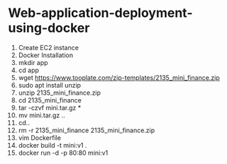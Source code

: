 # Web-application-deployment-using-docker
1.  Create EC2 instance
2.  Docker Installation
3.  mkdir app
5.  cd app
6.  wget https://www.tooplate.com/zip-templates/2135_mini_finance.zip
7.  sudo apt install unzip
8.  unzip 2135_mini_finance.zip
9.  cd 2135_mini_finance
10. tar -czvf mini.tar.gz *
11. mv mini.tar.gz ..
12. cd..
13. rm -r 2135_mini_finance   2135_mini_finance.zip
14. vim Dockerfile
15. docker build -t mini:v1 .
16. docker run -d -p 80:80 mini:v1
